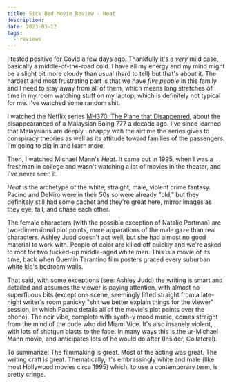 ```yaml
---
title: Sick Bed Movie Review - Heat
description:
date: 2023-03-12
tags:
  - reviews
---
```


I tested positive for Covid a few days ago. Thankfully it's a *very* mild case, basically a middle-of-the-road cold. I have all my energy and my mind might be a slight bit more cloudy than usual (hard to tell) but that's about it. The hardest and most frustrating part is that we have *five people* in this family and I need to stay away from all of them, which means long stretches of time in my room watching stuff on my laptop, which is definitely not typical for me. I've watched some random shit.

I watched the Netflix series [MH370: The Plane that Disappeared](https://www.netflix.com/title/81307163), about the disappearanced of a Malaysian Boing 777 a decade ago. I've since learned that Malaysians are deeply unhappy with the airtime the series gives to conspiracy theories as well as its attitude toward families of the passengers. I'm going to dig in and learn more.

Then, I watched Michael Mann's *Heat*. It came out in 1995, when I was a freshman in college and wasn't watching a lot of movies in the theater, and I've never seen it.

*Heat* is the archetype of the white, straight, male, violent crime fantasy. Pacino and DeNiro were in their 50s so were already "old," but they definitely still had some cachet and they're great here, mirror images as they eye, tail, and chase each other.

The female characters (with the possible exception of Natalie Portman) are two-dimensional plot points, more apparations of the male gaze than real characters. Ashley Judd doesn't act well, but she had almost no good material to work with. People of color are killed off quickly and we're asked to root for two fucked-up middle-aged white men. This is a movie of its time, back when Quentin Tarantino film posters graced every suburban white kid's bedroom walls.

That said, with some exceptions (see: Ashley Judd) the writing is smart and detailed and assumes the viewer is paying attention, with almost no superfluous bits (except one scene, seemingly lifted straight from a late-night writer's room panicky "shit we better explain things for the viewer" session, in which Pacino details all of the movie's plot points over the phone). The noir vibe, complete with synth-y mood music, comes straight from the mind of the dude who did Miami Vice. It's also insanely violent, with lots of shotgun blasts to the face. In many ways this is the ur-Michael Mann movie, and anticipates lots of he would do after (Insider, Collateral).

To summarize: The filmmaking is great. Most of the acting was great. The writing craft is great. Thematically, it's embrassingly white and male (like most Hollywood movies circa 1995) which, to use a contemporary term, is pretty cringe.

